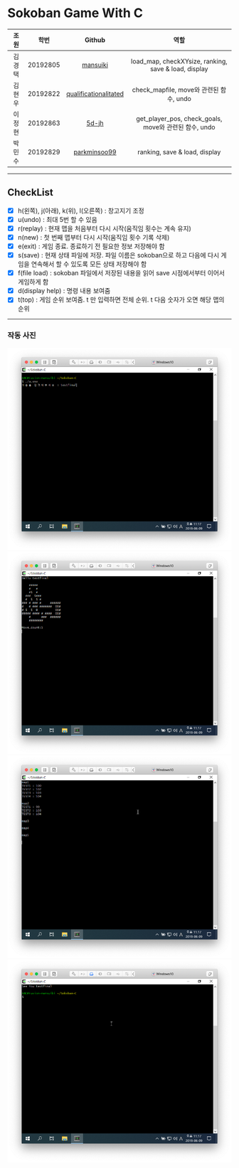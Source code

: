 # Sokoban Game With C

|  조원   |    학번    |                              Github                               |                          역할                          |
| :---: | :------: | :---------------------------------------------------------------: | :--------------------------------------------------: |
|  김경택  | 20192805 |              [mansuiki](https://github.com/mansuiki)              | load_map, checkXYsize, ranking, save & load, display |
|  김현우  | 20192822 | [qualificationalitated](https://github.com/qualificationalitated) |          check_mapfile, move와 관련된 함수, undo           |
|  이정현  | 20192863 |                 [5d-jh](https://github.com/5d-jh)                 |   get_player_pos, check_goals, move와 관련된 함수, undo    |
|  박민수  | 20192829 |          [parkminsoo99](https://github.com/parkminsoo99)          |            ranking, save & load, display             |

-------
## CheckList
* [x] h(왼쪽), j(아래), k(위), l(오른쪽) : 창고지기 조정
* [x] u(undo) : 최대 5번 할 수 있음
* [x] r(replay) : 현재 맵을 처음부터 다시 시작(움직임 횟수는 계속 유지) 
* [x] n(new) : 첫 번째 맵부터 다시 시작(움직임 횟수 기록 삭제) 
* [x] e(exit) : 게임 종료. 종료하기 전 필요한 정보 저장해야 함
* [x] s(save) : 현재 상태 파일에 저장. 파일 이름은 sokoban으로 하고 다음에 다시 게임을 연속해서 할 수 있도록 모든 상태 저장해야 함
* [x] f(file load) : sokoban 파일에서 저장된 내용을 읽어 save 시점에서부터 이어서 게임하게 함
* [x] d(display help) : 명령 내용 보여줌
* [X] t(top) : 게임 순위 보여줌. t 만 입력하면 전체 순위. t 다음 숫자가 오면 해당 맵의 순위
 
------------------

### 작동 사진
![1](img/1.png)
![2](img/2.png)
![3](img/3.png)
![5](img/5.png)










